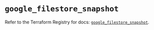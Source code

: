 # `google_filestore_snapshot`

Refer to the Terraform Registry for docs: [`google_filestore_snapshot`](https://registry.terraform.io/providers/hashicorp/google-beta/6.40.0/docs/resources/google_filestore_snapshot).
